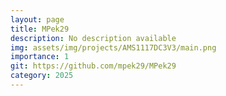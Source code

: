 ```yaml
---
layout: page
title: MPek29
description: No description available
img: assets/img/projects/AMS1117DC3V3/main.png
importance: 1
git: https://github.com/mpek29/MPek29
category: 2025
---
```



